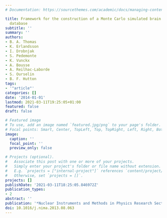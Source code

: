 ```yaml
---
# Documentation: https://sourcethemes.com/academic/docs/managing-content/

title: Framework for the construction of a Monte Carlo simulated brain PET-MR image
  database
subtitle: ''
summary: ''
authors:
- B. A. Thomas
- K. Erlandsson
- I. Drobnjak
- S. Pedemonte
- K. Vunckx
- A. Bousse
- A. Reilhac-Laborde
- S. Ourselin
- B. F. Hutton
tags:
- '"article"'
categories: []
date: '2014-01-01'
lastmod: 2021-03-11T19:25:05+01:00
featured: false
draft: false

# Featured image
# To use, add an image named `featured.jpg/png` to your page's folder.
# Focal points: Smart, Center, TopLeft, Top, TopRight, Left, Right, BottomLeft, Bottom, BottomRight.
image:
  caption: ''
  focal_point: ''
  preview_only: false

# Projects (optional).
#   Associate this post with one or more of your projects.
#   Simply enter your project's folder or file name without extension.
#   E.g. `projects = ["internal-project"]` references `content/project/deep-learning/index.md`.
#   Otherwise, set `projects = []`.
projects: []
publishDate: '2021-03-11T18:25:05.846972Z'
publication_types:
- 2
abstract: ''
publication: '*Nuclear Instruments and Methods in Physics Research Section A*'
doi: 10.1016/j.nima.2013.08.063
---
```

